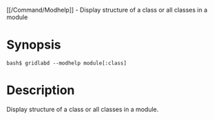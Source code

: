 [[/Command/Modhelp]] -  Display structure of a class or all classes in a module

# Synopsis
~~~
bash$ gridlabd --modhelp module[:class]                                
~~~

# Description

 Display structure of a class or all classes in a module.

